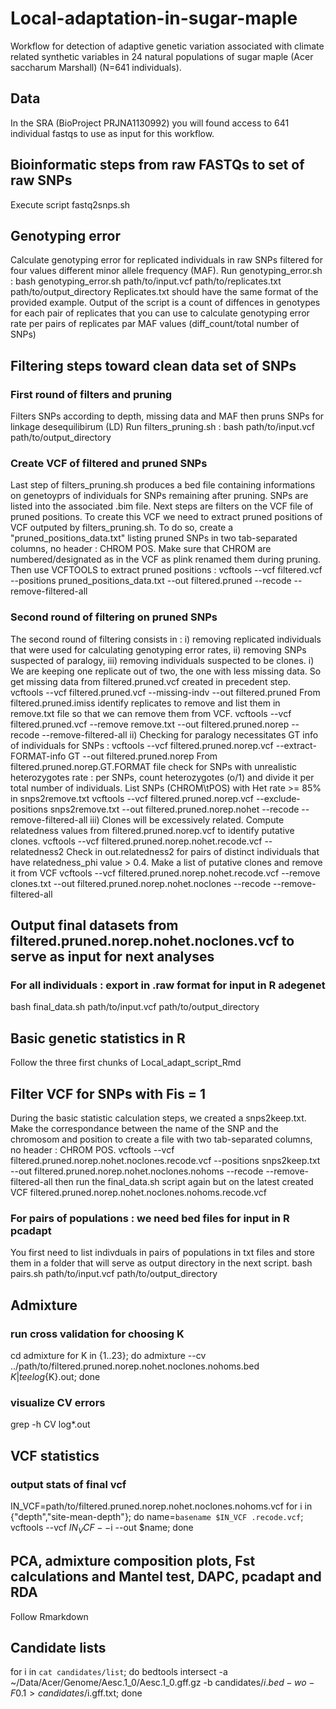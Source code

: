 # Local-adaptation-in-sugar-maple

Workflow for detection of adaptive genetic variation associated with climate related synthetic variables in 24 natural populations of sugar maple (Acer saccharum Marshall) (N=641 individuals). 

## Data
In the SRA (BioProject PRJNA1130992) you will found access to 641 individual fastqs to use as input for this workflow.

## Bioinformatic steps from raw FASTQs to set of raw SNPs 
Execute script fastq2snps.sh

## Genotyping error
Calculate genotyping error for replicated individuals in raw SNPs filtered for four values different minor allele frequency (MAF).
Run genotyping_error.sh : bash genotyping_error.sh path/to/input.vcf path/to/replicates.txt path/to/output_directory
Replicates.txt should have the same format of the provided example.
Output of the script is a count of diffences in genotypes for each pair of replicates that you can use to calculate genotyping error rate per pairs of replicates par MAF values (diff_count/total number of SNPs)

## Filtering steps toward clean data set of SNPs
### First round of filters and pruning
Filters SNPs according to depth, missing data and MAF then pruns SNPs for linkage desequilibirum (LD)
Run filters_pruning.sh : bash path/to/input.vcf path/to/output_directory
### Create VCF of filtered and pruned SNPs 
Last step of filters_pruning.sh produces a bed file containing informations on genetoyprs of individuals for SNPs remaining after pruning. SNPs are listed into the associated .bim file. 
Next steps are filters on the VCF file of pruned positions. To create this VCF we need to extract pruned positions of VCF outputed by filters_pruning.sh.
To do so, create a "pruned_positions_data.txt" listing pruned SNPs in two tab-separated columns, no header : CHROM  POS. Make sure that CHROM are numbered/designated as in the VCF as plink renamed them during pruning.
Then use VCFTOOLS to extract pruned positions : 
vcftools --vcf filtered.vcf --positions pruned_positions_data.txt --out filtered.pruned --recode --remove-filtered-all
### Second round of filtering on pruned SNPs
The second round of filtering consists in : i) removing replicated individuals that were used for calculating genotyping error rates, ii) removing SNPs suspected of paralogy,  iii) removing individuals suspected to be clones.
  i) We are keeping one replicate out of two, the one with less missing data. So get missing data from filtered.pruned.vcf created in precedent step.  
  vcftools --vcf filtered.pruned.vcf --missing-indv --out filtered.pruned
  From filtered.pruned.imiss identify replicates to remove and list them in remove.txt file so that we can remove them from VCF. 
  vcftools --vcf filtered.pruned.vcf --remove remove.txt --out filtered.pruned.norep --recode --remove-filtered-all
  ii) Checking for paralogy necessitates GT info of individuals for SNPs :
  vcftools --vcf filtered.pruned.norep.vcf --extract-FORMAT-info GT --out filtered.pruned.norep
  From filtered.pruned.norep.GT.FORMAT file check for SNPs with unrealistic heterozygotes rate : per SNPs, count heterozygotes (o/1) and divide it per total number of individuals.
  List SNPs (CHROM\tPOS) with Het rate >= 85% in snps2remove.txt
  vcftools --vcf filtered.pruned.norep.vcf --exclude-positions snps2remove.txt --out filtered.pruned.norep.nohet --recode --remove-filtered-all
  iii) Clones will be excessively related. Compute relatedness values from filtered.pruned.norep.vcf to identify putative clones.
  vcftools --vcf filtered.pruned.norep.nohet.recode.vcf --relatedness2
  Check in out.relatedness2 for pairs of distinct individuals that have relatedness_phi value > 0.4. Make a list of putative clones and remove it from VCF
  vcftools --vcf filtered.pruned.norep.nohet.recode.vcf --remove clones.txt --out filtered.pruned.norep.nohet.noclones --recode --remove-filtered-all

## Output final datasets from filtered.pruned.norep.nohet.noclones.vcf to serve as input for next analyses
### For all individuals : export in .raw format for input in R adegenet
bash final_data.sh path/to/input.vcf path/to/output_directory

## Basic genetic statistics in R 
Follow the three first chunks of Local_adapt_script_Rmd

## Filter VCF for SNPs with Fis = 1 
During the basic statistic calculation steps, we created a snps2keep.txt. Make the correspondance between the name of the SNP and the chromosom and position to create a file with two tab-separated columns, no header : CHROM  POS.
 vcftools --vcf filtered.pruned.norep.nohet.noclones.recode.vcf --positions snps2keep.txt --out filtered.pruned.norep.nohet.noclones.nohoms --recode --remove-filtered-all
then run the final_data.sh script again but on the latest created VCF filtered.pruned.norep.nohet.noclones.nohoms.recode.vcf

### For pairs of populations : we need bed files for input in R pcadapt
You first need to list indivduals in pairs of populations in txt files and store them in a folder that will serve as output directory in the next script.
bash pairs.sh path/to/input.vcf path/to/output_directory

## Admixture
### run cross validation for choosing K
cd admixture
for K in {1..23}; do admixture --cv ../path/to/filtered.pruned.norep.nohet.noclones.nohoms.bed $K | tee log${K}.out; done
### visualize CV errors
grep -h CV log*.out

## VCF statistics
### output stats of final vcf
IN_VCF=path/to/filtered.pruned.norep.nohet.noclones.nohoms.vcf
for i in {"depth","site-mean-depth"}; do name=`basename $IN_VCF .recode.vcf`; vcftools --vcf $IN_VCF --$i --out $name; done 

## PCA, admixture composition plots, Fst calculations and Mantel test, DAPC, pcadapt and RDA
Follow Rmarkdown

## Candidate lists
for i in `cat candidates/list`; do bedtools intersect -a ~/Data/Acer/Genome/Aesc.1_0/Aesc.1_0.gff.gz -b candidates/$i.bed -wo -F 0.1 > candidates/$i.gff.txt; done

